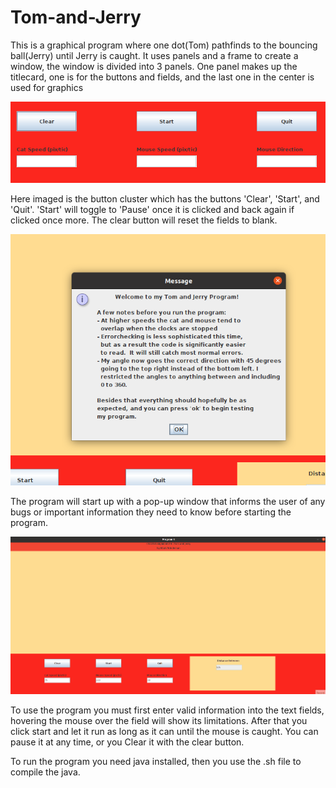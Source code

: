 # Tom-and-Jerry
This is a graphical program where one dot(Tom) pathfinds to the bouncing ball(Jerry) until Jerry is caught.
It uses panels and a frame to create a window, the window is divided into 3 panels.  One panel makes up the
titlecard, one is for the buttons and fields, and the last one in the center is used for graphics

![Image](https://github.com/marklanglo/Tom-and-Jerry/blob/main/catmouse2.PNG)

Here imaged is the button cluster which has the buttons 'Clear', 'Start', and 'Quit'.  'Start' will toggle to
'Pause' once it is clicked and back again if clicked once more.  The clear button will reset the fields to blank.

![Image](https://github.com/marklanglo/Tom-and-Jerry/blob/main/catmouse1.PNG)

The program will start up with a pop-up window that informs the user of any bugs or important information they
need to know before starting the program.

![GIF](https://github.com/marklanglo/Tom-and-Jerry/blob/main/catmouse.gif)

To use the program you must first enter valid information into the text fields, hovering the mouse over the field will show its
limitations.  After that you click start and let it run as long as it can until the mouse is caught.  You can pause it at any time,
or you Clear it with the clear button.  

To run the program you need java installed, then you use the .sh file to compile the java.
